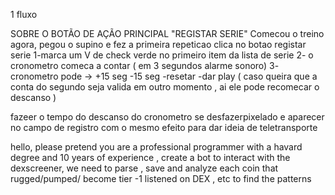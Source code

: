 



1 fluxo 

SOBRE O BOTÃO DE AÇÃO PRINCIPAL "REGISTAR SERIE"
 Comecou o treino agora, pegou o supino e fez a primeira repeticao
 clica no botao registar serie
    1-marca um V de check verde no primeiro item da lista de serie 
    2- o cronometro comeca a contar ( em 3 segundos alarme sonoro)
    3- cronometro pode -> +15 seg
                          -15 seg
                          -resetar
                          -dar play ( caso queira que a conta do segundo seja valida em outro momento , ai ele pode recomecar o descanso )

    



fazeer o tempo do descanso do cronometro se desfazerpixelado e aparecer no campo de registro com o mesmo efeito 
para dar ideia de teletransporte


hello, please pretend you are a professional programmer with a havard degree and 10 years of experience  , create a bot to interact with the dexscreener, we need to parse , save and analyze each coin that rugged/pumped/ become tier -1 listened on DEX , etc to find the patterns 